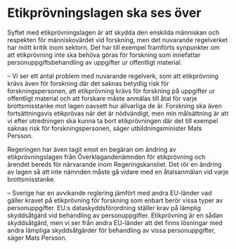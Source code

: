 # Etikprövningslagen ska ses över

Syftet med etikprövningslagen är att skydda den enskilda människan och respekten för människovärdet vid forskning, men det nuvarande regelverket har mött kritik inom sektorn. Det har till exempel framförts synpunkter om att etikprövning inte ska behöva göras för forskning som innefattar personuppgiftsbehandling av uppgifter ur offentligt material.

– Vi ser ett antal problem med nuvarande regelverk, som att etikprövning krävs även för forskning där det saknas betydlig risk för forskningspersonen, att etikprövning krävs för forskning på uppgifter ur offentligt material och att forskare måste anmälas till åtal för varje brottsmisstanke mot lagen oavsett hur allvarliga de är. Forskning ska även fortsättningsvis etikprövas när det är nödvändigt, men min målsättning är att vi efter utredningen ska kunna ta bort etikprövningen där det till exempel saknas risk för forskningspersonen, säger utbildningsminister Mats Persson.

Regeringen har även tagit emot en begäran om ändring av etikprövningslagen från Överklagandenämnden för etikprövning och ärendet bereds för närvarande inom Regeringskansliet. Det rör en ändring av lagen så att inte nämnden måste gå vidare med en åtalsanmälan vid varje brottsmisstanke.

– Sverige har en avvikande reglering jämfört med andra EU\-länder vad gäller kravet på etikprövning för forskning som enbart berör vissa typer av personuppgifter. EU:s dataskyddsförordning ställer krav på lämplig skyddsåtgärd vid behandling av personuppgifter. Etikprövning är en sådan skyddsåtgärd, men vi ser från andra EU\-länder att det finns lösningar med andra lämpliga skyddsåtgärder för behandling av vissa personuppgifter, säger Mats Persson.
